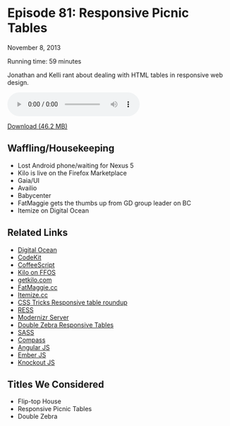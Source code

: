 Episode 81: Responsive Picnic Tables
====
November 8, 2013

Running time: 59 minutes

Jonathan and Kelli rant about dealing with HTML tables in responsive web design.

<audio preload="auto" controls>
	<source src="https://s3.amazonaws.com/nitch/Episode_81_Responsive_Picnic_Tables.mp3" type="audio/mpeg" />
    <source src="https://s3.amazonaws.com/nitch/Episode_81_Responsive_Picnic_Tables.ogg" type="audio/ogg" />
    Your browser does not support HTML5 audio. Please download the episode using the link below.
</audio>

[Download (46.2 MB)](https://s3.amazonaws.com/nitch/Episode_81_Responsive_Picnic_Tables.mp3 "Episode 81: Responsive Picnic Tables")

## Waffling/Housekeeping

* Lost Android phone/waiting for Nexus 5
* Kilo is live on the Firefox Marketplace
* Gaia/UI
* Availio
* Babycenter
* FatMaggie gets the thumbs up from GD group leader on BC
* Itemize on Digital Ocean

## Related Links

* [Digital Ocean](https://www.digitalocean.com/)
* [CodeKit](http://incident57.com/codekit/)
* [CoffeeScript](http://coffeescript.org/)
* [Kilo on FFOS](https://marketplace.firefox.com/app/kilo/)
* [getkilo.com](getkilo.com)
* [FatMaggie.cc](FatMaggie.cc)
* [Itemize.cc](Itemize.cc)
* [CSS Tricks Responsive table roundup](http://css-tricks.com/responsive-data-table-roundup/)
* [RESS](http://www.lukew.com/ff/entry.asp?1392)
* [Modernizr Server](https://github.com/jonathanstark/modernizr-server)
* [Double Zebra Responsive Tables](http://jonathanstark.com/labs/double-zebra-responsive-tables/)
* [SASS](http://sass-lang.com/)
* [Compass](http://compass-style.org/)
* [Angular JS](http://angularjs.org/)
* [Ember JS](http://emberjs.com/)
* [Knockout JS](http://knockoutjs.com/)

## Titles We Considered

* Flip-top House
* Responsive Picnic Tables
* Double Zebra
